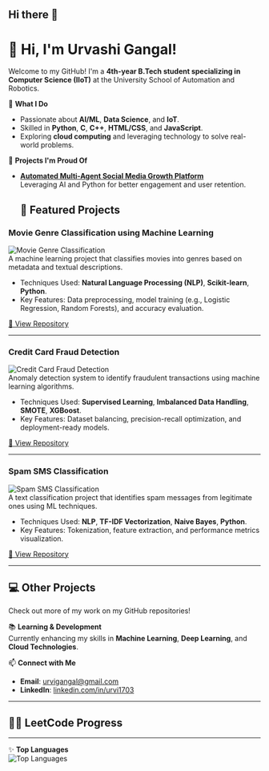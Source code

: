 ## Hi there 👋

<!--
**urvi1703/urvi1703** is a ✨ _special_ ✨ repository because its `README.md` (this file) appears on your GitHub profile.

Here are some ideas to get you started:

- 🔭 I’m currently working on ...
- 🌱 I’m currently learning ...
- 👯 I’m looking to collaborate on ...
- 🤔 I’m looking for help with ...
- 💬 Ask me about ...
- 📫 How to reach me: ...
- 😄 Pronouns: ...
- ⚡ Fun fact: ...
-->
# 👋 Hi, I'm Urvashi Gangal!

Welcome to my GitHub! I'm a **4th-year B.Tech student specializing in Computer Science (IIoT)** at the University School of Automation and Robotics. 

🌟 **What I Do**  
- Passionate about **AI/ML**, **Data Science**, and **IoT**.  
- Skilled in **Python**, **C**, **C++**, **HTML/CSS**, and **JavaScript**.  
- Exploring **cloud computing** and leveraging technology to solve real-world problems.  

🎯 **Projects I'm Proud Of**  
- **[Automated Multi-Agent Social Media Growth Platform](https://github.com/urvi1703/SOCIAL-MEDIA-OPERATIONS/tree/main)**  
   Leveraging AI and Python for better engagement and user retention.
  ## 🌟 Featured Projects  

### **Movie Genre Classification using Machine Learning**  
![Movie Genre Classification](https://via.placeholder.com/700x200.png?text=Movie+Genre+Classification)  
A machine learning project that classifies movies into genres based on metadata and textual descriptions.  
- Techniques Used: **Natural Language Processing (NLP)**, **Scikit-learn**, **Python**.  
- Key Features: Data preprocessing, model training (e.g., Logistic Regression, Random Forests), and accuracy evaluation.  

[🔗 View Repository](https://github.com/urvi1703/CODSOFT__ML/tree/main/Movie%20Genre)

---

### **Credit Card Fraud Detection**  
![Credit Card Fraud Detection](https://via.placeholder.com/700x200.png?text=Credit+Card+Fraud+Detection)  
Anomaly detection system to identify fraudulent transactions using machine learning algorithms.  
- Techniques Used: **Supervised Learning**, **Imbalanced Data Handling**, **SMOTE**, **XGBoost**.  
- Key Features: Dataset balancing, precision-recall optimization, and deployment-ready models.  

[🔗 View Repository](https://github.com/urvi1703/CODSOFT__ML/tree/main/Credit%20Card)

---

### **Spam SMS Classification**  
![Spam SMS Classification](https://via.placeholder.com/700x200.png?text=Spam+SMS+Classification)  
A text classification project that identifies spam messages from legitimate ones using ML techniques.  
- Techniques Used: **NLP**, **TF-IDF Vectorization**, **Naive Bayes**, **Python**.  
- Key Features: Tokenization, feature extraction, and performance metrics visualization.  

[🔗 View Repository](https://github.com/urvi1703/CODSOFT__ML/tree/main/Spam%20SMS)

---

## 💻 Other Projects  
Check out more of my work on my GitHub repositories!  

<!--- **[IoT Drinking Water Quality Monitoring](https://github.com/urvi1703/iot-water-monitoring)**  
   Real-time sensor-based monitoring for safe drinking water.  
- **[Lung Cancer Detection with Deep Learning](https://github.com/urvi1703/lung-cancer-detection)**  
   Using AI to aid early diagnosis.-->

📚 **Learning & Development**  
Currently enhancing my skills in **Machine Learning**, **Deep Learning**, and **Cloud Technologies**.  

📫 **Connect with Me**  
- **Email**: [urvigangal@gmail.com](mailto:urvigangal@gmail.com)  
- **LinkedIn**: [linkedin.com/in/urvi1703](www.linkedin.com/in/urvashi-gangal-8376b3230)  


---
## 🧑‍💻 LeetCode Progress
<!--
![LeetCode Stats](https://leetcode-stats.vercel.app/api?username=urvashig17) -->

---

✨ **Top Languages**  
![Top Languages](https://github-readme-stats.vercel.app/api/top-langs/?username=urvi1703&layout=compact&theme=radical)
